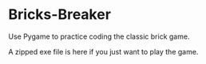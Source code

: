 # Bricks-Breaker
Use Pygame to practice coding the classic brick game.

A zipped exe file is here  if you just want to play the game.
